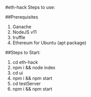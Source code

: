 #eth-hack
Steps to use:

##Prerequisites
1. Ganache
2. NodeJS v11
3. truffle
4. Ethereum for Ubuntu (apt package)

##Steps to Start:
1. cd eth-hack
2. npm i && node index
3. cd ui
4. npm i && npm start
5. cd testServer
6. npm i && npm start
 
